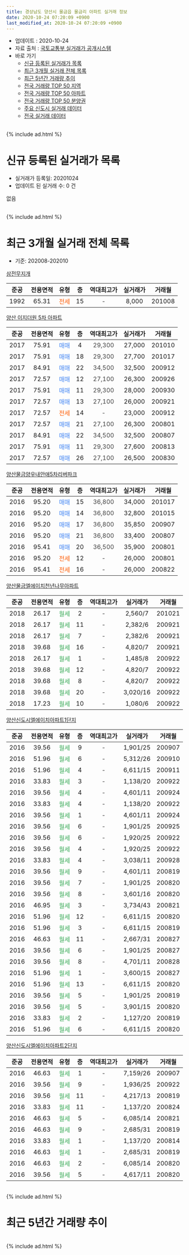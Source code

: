 ```yaml
---
title: 경상남도 양산시 물금읍 물금리 아파트 실거래 정보
date: 2020-10-24 07:20:09 +0900
last_modified_at: 2020-10-24 07:20:09 +0900
---
```


* 업데이트 : 2020-10-24
* 자료 출처 : [국토교통부 실거래가 공개시스템](http://rt.molit.go.kr)
* 바로 가기
    * [신규 등록된 실거래가 목록](#신규-등록된-실거래가-목록)
    * [최근 3개월 실거래 전체 목록](#최근-3개월-실거래-전체-목록)
    * [최근 5년간 거래량 추이](#최근-5년간-거래량-추이)
    * [전국 거래량 TOP 50 지역](https://inasie.github.io/apt-trade-info/최근-3개월-전국에서-가장-거래가-많이-발생한-지역)
    * [전국 거래량 TOP 50 아파트](https://inasie.github.io/apt-trade-info/최근-3개월-전국에서-가장-거래가-많이-발생한-아파트)
    * [전국 거래량 TOP 50 분양권](https://inasie.github.io/apt-trade-info/최근-3개월-전국에서-가장-거래가-많이-발생한-분양권)
    * [주요 신도시 실거래 데이터](https://inasie.github.io/apt-trade-info/주요-신도시)
    * [전국 실거래 데이터](https://inasie.github.io/apt-trade-info/전국)
<br>
{% include ad.html %}
<br>

# 신규 등록된 실거래가 목록
* 실거래가 등록일: 20201024
* 업데이트 된 실거래 수: 0 건

없음

<br>
{% include ad.html %}
<br>

# 최근 3개월 실거래 전체 목록
* 기준: 202008-202010


[삼전무지개](https://search.naver.com/search.naver?query=%EA%B2%BD%EC%83%81%EB%82%A8%EB%8F%84+%EC%96%91%EC%82%B0%EC%8B%9C+%EB%AC%BC%EA%B8%88%EC%9D%8D+%EB%AC%BC%EA%B8%88%EB%A6%AC+%EC%82%BC%EC%A0%84%EB%AC%B4%EC%A7%80%EA%B0%9C)

|준공|전용면적|유형|층|역대최고가|실거래가|거래월|
|:---:|:---:|:---:|:---:|:---:|:---:|:---:|
|1992|65.31|<span style="color:#ff5a00">전세</span>|15|<span style="color:#444444">-</span>|8,000|201008|

[양산 이지더원 5차 아파트](https://search.naver.com/search.naver?query=%EA%B2%BD%EC%83%81%EB%82%A8%EB%8F%84+%EC%96%91%EC%82%B0%EC%8B%9C+%EB%AC%BC%EA%B8%88%EC%9D%8D+%EB%AC%BC%EA%B8%88%EB%A6%AC+%EC%96%91%EC%82%B0+%EC%9D%B4%EC%A7%80%EB%8D%94%EC%9B%90+5%EC%B0%A8+%EC%95%84%ED%8C%8C%ED%8A%B8)

|준공|전용면적|유형|층|역대최고가|실거래가|거래월|
|:---:|:---:|:---:|:---:|:---:|:---:|:---:|
|2017|75.91|<span style="color:#4285f3">매매</span>|4|<span style="color:#444444">29,300</span>|27,000|201010|
|2017|75.91|<span style="color:#4285f3">매매</span>|18|<span style="color:#444444">29,300</span>|27,700|201017|
|2017|84.91|<span style="color:#4285f3">매매</span>|22|<span style="color:#444444">34,500</span>|32,500|200912|
|2017|72.57|<span style="color:#4285f3">매매</span>|12|<span style="color:#444444">27,100</span>|26,300|200926|
|2017|75.91|<span style="color:#4285f3">매매</span>|11|<span style="color:#444444">29,300</span>|28,000|200930|
|2017|72.57|<span style="color:#4285f3">매매</span>|13|<span style="color:#444444">27,100</span>|26,000|200921|
|2017|72.57|<span style="color:#ff5a00">전세</span>|14|<span style="color:#444444">-</span>|23,000|200912|
|2017|72.57|<span style="color:#4285f3">매매</span>|21|<span style="color:#444444">27,100</span>|26,300|200801|
|2017|84.91|<span style="color:#4285f3">매매</span>|22|<span style="color:#444444">34,500</span>|32,500|200807|
|2017|75.91|<span style="color:#4285f3">매매</span>|11|<span style="color:#444444">29,300</span>|27,600|200813|
|2017|72.57|<span style="color:#4285f3">매매</span>|26|<span style="color:#444444">27,100</span>|26,500|200830|

[양산물금양우내안애5차리버파크](https://search.naver.com/search.naver?query=%EA%B2%BD%EC%83%81%EB%82%A8%EB%8F%84+%EC%96%91%EC%82%B0%EC%8B%9C+%EB%AC%BC%EA%B8%88%EC%9D%8D+%EB%AC%BC%EA%B8%88%EB%A6%AC+%EC%96%91%EC%82%B0%EB%AC%BC%EA%B8%88%EC%96%91%EC%9A%B0%EB%82%B4%EC%95%88%EC%95%A05%EC%B0%A8%EB%A6%AC%EB%B2%84%ED%8C%8C%ED%81%AC)

|준공|전용면적|유형|층|역대최고가|실거래가|거래월|
|:---:|:---:|:---:|:---:|:---:|:---:|:---:|
|2016|95.20|<span style="color:#4285f3">매매</span>|15|<span style="color:#444444">36,800</span>|34,000|201017|
|2016|95.20|<span style="color:#4285f3">매매</span>|14|<span style="color:#444444">36,800</span>|32,800|201015|
|2016|95.20|<span style="color:#4285f3">매매</span>|17|<span style="color:#444444">36,800</span>|35,850|200907|
|2016|95.20|<span style="color:#4285f3">매매</span>|21|<span style="color:#444444">36,800</span>|33,400|200807|
|2016|95.41|<span style="color:#4285f3">매매</span>|20|<span style="color:#444444">36,500</span>|35,900|200801|
|2016|95.20|<span style="color:#ff5a00">전세</span>|12|<span style="color:#444444">-</span>|26,000|200801|
|2016|95.41|<span style="color:#ff5a00">전세</span>|16|<span style="color:#444444">-</span>|26,000|200822|

[양산물금엘에이치천년나무아파트](https://search.naver.com/search.naver?query=%EA%B2%BD%EC%83%81%EB%82%A8%EB%8F%84+%EC%96%91%EC%82%B0%EC%8B%9C+%EB%AC%BC%EA%B8%88%EC%9D%8D+%EB%AC%BC%EA%B8%88%EB%A6%AC+%EC%96%91%EC%82%B0%EB%AC%BC%EA%B8%88%EC%97%98%EC%97%90%EC%9D%B4%EC%B9%98%EC%B2%9C%EB%85%84%EB%82%98%EB%AC%B4%EC%95%84%ED%8C%8C%ED%8A%B8)

|준공|전용면적|유형|층|역대최고가|실거래가|거래월|
|:---:|:---:|:---:|:---:|:---:|:---:|:---:|
|2018|26.17|<span style="color:#34a853">월세</span>|2|<span style="color:#444444">-</span>|2,560/7|201021|
|2018|26.17|<span style="color:#34a853">월세</span>|11|<span style="color:#444444">-</span>|2,382/6|200921|
|2018|26.17|<span style="color:#34a853">월세</span>|7|<span style="color:#444444">-</span>|2,382/6|200921|
|2018|39.68|<span style="color:#34a853">월세</span>|16|<span style="color:#444444">-</span>|4,820/7|200921|
|2018|26.17|<span style="color:#34a853">월세</span>|1|<span style="color:#444444">-</span>|1,485/8|200922|
|2018|39.68|<span style="color:#34a853">월세</span>|12|<span style="color:#444444">-</span>|4,820/7|200922|
|2018|39.68|<span style="color:#34a853">월세</span>|8|<span style="color:#444444">-</span>|4,820/7|200922|
|2018|39.68|<span style="color:#34a853">월세</span>|20|<span style="color:#444444">-</span>|3,020/16|200922|
|2018|17.23|<span style="color:#34a853">월세</span>|10|<span style="color:#444444">-</span>|1,080/6|200922|

[양산신도시엘에이치아파트1단지](https://search.naver.com/search.naver?query=%EA%B2%BD%EC%83%81%EB%82%A8%EB%8F%84+%EC%96%91%EC%82%B0%EC%8B%9C+%EB%AC%BC%EA%B8%88%EC%9D%8D+%EB%AC%BC%EA%B8%88%EB%A6%AC+%EC%96%91%EC%82%B0%EC%8B%A0%EB%8F%84%EC%8B%9C%EC%97%98%EC%97%90%EC%9D%B4%EC%B9%98%EC%95%84%ED%8C%8C%ED%8A%B81%EB%8B%A8%EC%A7%80)

|준공|전용면적|유형|층|역대최고가|실거래가|거래월|
|:---:|:---:|:---:|:---:|:---:|:---:|:---:|
|2016|39.56|<span style="color:#34a853">월세</span>|9|<span style="color:#444444">-</span>|1,901/25|200907|
|2016|51.96|<span style="color:#34a853">월세</span>|6|<span style="color:#444444">-</span>|5,312/26|200910|
|2016|51.96|<span style="color:#34a853">월세</span>|4|<span style="color:#444444">-</span>|6,611/15|200911|
|2016|33.83|<span style="color:#34a853">월세</span>|3|<span style="color:#444444">-</span>|1,138/20|200922|
|2016|39.56|<span style="color:#34a853">월세</span>|4|<span style="color:#444444">-</span>|4,601/11|200924|
|2016|33.83|<span style="color:#34a853">월세</span>|4|<span style="color:#444444">-</span>|1,138/20|200922|
|2016|39.56|<span style="color:#34a853">월세</span>|1|<span style="color:#444444">-</span>|4,601/11|200924|
|2016|39.56|<span style="color:#34a853">월세</span>|6|<span style="color:#444444">-</span>|1,901/25|200925|
|2016|39.56|<span style="color:#34a853">월세</span>|6|<span style="color:#444444">-</span>|1,920/25|200922|
|2016|39.56|<span style="color:#34a853">월세</span>|4|<span style="color:#444444">-</span>|1,920/25|200922|
|2016|33.83|<span style="color:#34a853">월세</span>|4|<span style="color:#444444">-</span>|3,038/11|200928|
|2016|39.56|<span style="color:#34a853">월세</span>|9|<span style="color:#444444">-</span>|4,601/11|200819|
|2016|39.56|<span style="color:#34a853">월세</span>|7|<span style="color:#444444">-</span>|1,901/25|200820|
|2016|39.56|<span style="color:#34a853">월세</span>|8|<span style="color:#444444">-</span>|3,601/16|200820|
|2016|46.95|<span style="color:#34a853">월세</span>|3|<span style="color:#444444">-</span>|3,734/43|200821|
|2016|51.96|<span style="color:#34a853">월세</span>|12|<span style="color:#444444">-</span>|6,611/15|200820|
|2016|51.96|<span style="color:#34a853">월세</span>|3|<span style="color:#444444">-</span>|6,611/15|200819|
|2016|46.63|<span style="color:#34a853">월세</span>|11|<span style="color:#444444">-</span>|2,667/31|200827|
|2016|39.56|<span style="color:#34a853">월세</span>|6|<span style="color:#444444">-</span>|1,901/25|200827|
|2016|39.56|<span style="color:#34a853">월세</span>|8|<span style="color:#444444">-</span>|4,701/11|200828|
|2016|51.96|<span style="color:#34a853">월세</span>|1|<span style="color:#444444">-</span>|3,600/15|200827|
|2016|51.96|<span style="color:#34a853">월세</span>|13|<span style="color:#444444">-</span>|6,611/15|200820|
|2016|39.56|<span style="color:#34a853">월세</span>|5|<span style="color:#444444">-</span>|1,901/25|200819|
|2016|39.56|<span style="color:#34a853">월세</span>|5|<span style="color:#444444">-</span>|3,901/15|200820|
|2016|33.83|<span style="color:#34a853">월세</span>|2|<span style="color:#444444">-</span>|1,127/20|200819|
|2016|51.96|<span style="color:#34a853">월세</span>|6|<span style="color:#444444">-</span>|6,611/15|200820|


<script async src="//pagead2.googlesyndication.com/pagead/js/adsbygoogle.js"></script>
<!-- 기본 -->
<ins class="adsbygoogle"
     style="display:block"
     data-ad-client="ca-pub-2446590836940007"
     data-ad-slot="1659523306"
     data-ad-format="auto"
     data-full-width-responsive="true"></ins>
<script>
(adsbygoogle = window.adsbygoogle || []).push({});
</script>


[양산신도시엘에이치아파트2단지](https://search.naver.com/search.naver?query=%EA%B2%BD%EC%83%81%EB%82%A8%EB%8F%84+%EC%96%91%EC%82%B0%EC%8B%9C+%EB%AC%BC%EA%B8%88%EC%9D%8D+%EB%AC%BC%EA%B8%88%EB%A6%AC+%EC%96%91%EC%82%B0%EC%8B%A0%EB%8F%84%EC%8B%9C%EC%97%98%EC%97%90%EC%9D%B4%EC%B9%98%EC%95%84%ED%8C%8C%ED%8A%B82%EB%8B%A8%EC%A7%80)

|준공|전용면적|유형|층|역대최고가|실거래가|거래월|
|:---:|:---:|:---:|:---:|:---:|:---:|:---:|
|2016|46.63|<span style="color:#34a853">월세</span>|1|<span style="color:#444444">-</span>|7,159/26|200907|
|2016|39.56|<span style="color:#34a853">월세</span>|9|<span style="color:#444444">-</span>|1,936/25|200922|
|2016|39.56|<span style="color:#34a853">월세</span>|11|<span style="color:#444444">-</span>|4,217/13|200819|
|2016|33.83|<span style="color:#34a853">월세</span>|11|<span style="color:#444444">-</span>|1,137/20|200824|
|2016|46.63|<span style="color:#34a853">월세</span>|5|<span style="color:#444444">-</span>|6,085/14|200821|
|2016|46.63|<span style="color:#34a853">월세</span>|9|<span style="color:#444444">-</span>|2,685/31|200819|
|2016|33.83|<span style="color:#34a853">월세</span>|1|<span style="color:#444444">-</span>|1,137/20|200814|
|2016|46.63|<span style="color:#34a853">월세</span>|1|<span style="color:#444444">-</span>|2,685/31|200819|
|2016|46.63|<span style="color:#34a853">월세</span>|2|<span style="color:#444444">-</span>|6,085/14|200820|
|2016|39.56|<span style="color:#34a853">월세</span>|5|<span style="color:#444444">-</span>|4,617/11|200820|


<br>
{% include ad.html %}
<br>

# 최근 5년간 거래량 추이


<div style="width:100%;">
    <canvas id="deal_progress" height="200"></canvas>
</div>

<script>
new Chart(document.getElementById("deal_progress"), {
    type: 'line',
    data: {
        labels: ['201510','201511','201512','201601','201602','201603','201604','201605','201606','201607','201608','201609','201610','201611','201612','201701','201702','201703','201704','201705','201706','201707','201708','201709','201710','201711','201712','201801','201802','201803','201804','201805','201806','201807','201808','201809','201810','201811','201812','201901','201902','201903','201904','201905','201906','201907','201908','201909','201910','201911','201912','202001','202002','202003','202004','202005','202006','202007','202008','202009','202010'],
        datasets: [{
            label: '매매',
            pointRadius: 1,
            data: [1, 1, 0, 0, 0, 0, 3, 3, 1, 0, 1, 1, 0, 1, 1, 2, 1, 2, 2, 2, 3, 4, 2, 2, 4, 6, 1, 17, 19, 9, 0, 1, 0, 3, 2, 3, 3, 2, 0, 5, 3, 2, 2, 2, 5, 6, 4, 2, 4, 6, 6, 5, 4, 7, 5, 7, 12, 17, 6, 5, 4],
            borderColor: "rgba(255, 201, 14, 1)",
            backgroundColor: "rgba(255, 201, 14, 0.5)",
            fill: false,
            lineTension: 0
        },{
            label: '전월세',
            pointRadius: 1,
            data: [0, 0, 0, 0, 2, 15, 68, 22, 34, 16, 7, 2, 1, 0, 28, 19, 17, 17, 14, 14, 8, 3, 37, 30, 29, 26, 21, 15, 8, 6, 71, 57, 17, 16, 27, 17, 10, 14, 15, 40, 28, 14, 18, 9, 12, 19, 20, 23, 19, 26, 22, 14, 18, 13, 40, 30, 14, 14, 25, 22, 2],
            borderColor: "rgba(0, 141, 185, 1)",
            backgroundColor: "rgba(0, 141, 185, 0.5)",
            fill: false,
            lineTension: 0
        }
        ]
    },
    options: {
        responsive: true,
        title: {
            display: false
        },
        tooltips: {
            mode: 'index',
            intersect: false
        },
        hover: {
            mode: 'nearest',
            intersect: true
        },
        scales: {
            xAxes: [{
                display: true,
                scaleLabel: {
                    display: true,
                    labelString: '년/월'
                }
            }],
            yAxes: [{
                display: true,
                ticks: {
                    suggestedMin: 0,
                },
                scaleLabel: {
                    display: true,
                    labelString: '실거래 수'
                }
            }]
        }
    }
});

</script>


<br>
{% include ad.html %}
<br>

